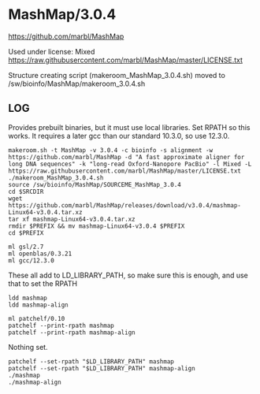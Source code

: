MashMap/3.0.4
=============

<https://github.com/marbl/MashMap>

Used under license:
Mixed
<https://raw.githubusercontent.com/marbl/MashMap/master/LICENSE.txt>

Structure creating script (makeroom_MashMap_3.0.4.sh) moved to /sw/bioinfo/MashMap/makeroom_3.0.4.sh

LOG
---

Provides prebuilt binaries, but it must use local libraries.  Set RPATH so this works.
It requires a later gcc than our standard 10.3.0, so use 12.3.0.

    makeroom.sh -t MashMap -v 3.0.4 -c bioinfo -s alignment -w https://github.com/marbl/MashMap -d "A fast approximate aligner for long DNA sequences" -k "long-read Oxford-Nanopore PacBio" -l Mixed -L https://raw.githubusercontent.com/marbl/MashMap/master/LICENSE.txt
    ./makeroom_MashMap_3.0.4.sh 
    source /sw/bioinfo/MashMap/SOURCEME_MashMap_3.0.4
    cd $SRCDIR
    wget https://github.com/marbl/MashMap/releases/download/v3.0.4/mashmap-Linux64-v3.0.4.tar.xz
    tar xf mashmap-Linux64-v3.0.4.tar.xz 
    rmdir $PREFIX && mv mashmap-Linux64-v3.0.4 $PREFIX
    cd $PREFIX

    ml gsl/2.7
    ml openblas/0.3.21
    ml gcc/12.3.0

These all add to LD_LIBRARY_PATH, so make sure this is enough, and use that to set the RPATH

    ldd mashmap
    ldd mashmap-align

    ml patchelf/0.10
    patchelf --print-rpath mashmap
    patchelf --print-rpath mashmap-align

Nothing set.

    patchelf --set-rpath "$LD_LIBRARY_PATH" mashmap
    patchelf --set-rpath "$LD_LIBRARY_PATH" mashmap-align 
    ./mashmap
    ./mashmap-align 
